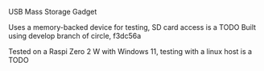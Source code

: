 USB Mass Storage Gadget 

Uses a memory-backed device for testing, SD card access is a TODO
Built using develop branch of circle, f3dc56a

Tested on a Raspi Zero 2 W with Windows 11, testing with a linux host is a TODO

